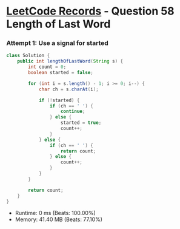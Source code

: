 # [LeetCode Records](../README.md) - Question 58 Length of Last Word

### Attempt 1: Use a signal for started
```java
class Solution {
    public int lengthOfLastWord(String s) {
        int count = 0;
        boolean started = false;

        for (int i = s.length() - 1; i >= 0; i--) {
            char ch = s.charAt(i);

            if (!started) {
                if (ch == ' ') {
                    continue;
                } else {
                    started = true;
                    count++;
                }
            } else {
                if (ch == ' ') {
                    return count;
                } else {
                    count++;
                }
            }
        }

        return count;
    }
}
```
- Runtime: 0 ms (Beats: 100.00%)
- Memory: 41.40 MB (Beats: 77.10%)

<br>
